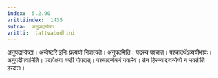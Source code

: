 ```yaml
---
index:  5.2.90
vrittiindex:  1435
sutra:  अनुपद्यन्वेष्टा
vritti:  tattvabodhini 
---
```


अनुपद्यन्वेष्टा। अन्वेष्टरि इनिः प्रत्ययो निपात्यते। अनुपदमिति। पदस्य पश्चात्। पश्चादर्थेऽव्ययीभावः। अनुपदीगवामिति। पदापेक्षया षष्ठी गोपदात्। पश्चादन्वेषणं गवामेव। तेन हिरण्यादावन्येष्ये न भवतीति हरदत्तः।

